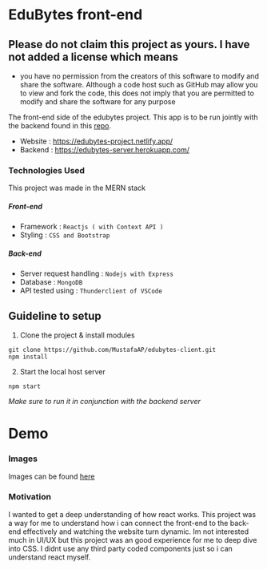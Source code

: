 # EduBytes front-end

## Please do not claim this project as yours. I have not added a license which means
- you have no permission from the creators of this software to  modify and share the software. Although a code host such as GitHub may allow you to view and fork the code, this does not imply that you are permitted to modify and share the software for any purpose

The front-end side of the edubytes project. This app is to be run jointly with the backend found in this [repo](https://github.com/MustafaAP/edubytes-server).

- Website : https://edubytes-project.netlify.app/
- Backend : https://edubytes-server.herokuapp.com/


### Technologies Used
This project was made in the MERN stack

##### Front-end
- Framework : `Reactjs ( with Context API )`
- Styling : `CSS and Bootstrap`

##### Back-end
- Server request handling : `Nodejs with Express`
- Database : `MongoDB`
- API tested using : `Thunderclient of VSCode`

## Guideline to setup

1. Clone the project & install modules
``` 
git clone https://github.com/MustafaAP/edubytes-client.git
npm install
```

2. Start the local host server
```
npm start
```

_Make sure to run it in conjunction with the backend server_

# Demo

### Images

Images can be found [here](/Demo)


### Motivation

I wanted to get a deep understanding of how react works. This project was a way for me to understand how i can connect the front-end to the back-end effectively and watching the website turn dynamic. Im not interested much in UI/UX but this project was an good experience for me to deep dive into CSS. I didnt use any third party coded components just so i can understand react myself.


